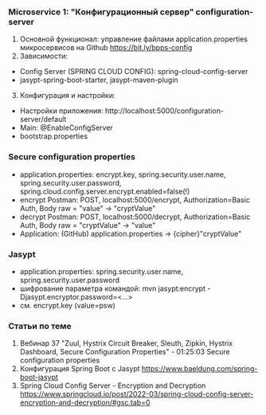 ### Microservice 1: "Конфигурационный сервер" configuration-server
1. Основной функционал: управление файлами application.properties микросервисов на Github https://bit.ly/bpps-config
2. Зависимости:
  - Config Server (SPRING CLOUD CONFIG): spring-cloud-config-server
  - jasypt-spring-boot-starter, jasypt-maven-plugin
3. Конфигурация и настройки:
  - Настройки приложения: http://localhost:5000/configuration-server/default
  - Main: @EnableConfigServer
  - bootstrap.properties

### Secure configuration properties
  - application.properties: encrypt.key, spring.security.user.name, spring.security.user.password, spring.cloud.config.server.encrypt.enabled=false(!)  
  - encrypt Postman: POST, localhost:5000/encrypt, Authorization=Basic Auth, Body raw = "value" -> "cryptValue" 
  - decrypt Postman: POST, localhost:5000/decrypt, Authorization=Basic Auth, Body raw = "cryptValue" -> "value" 
  - Application: (GitHub) application.properties -> {cipher}"cryptValue"

### Jasypt
  - application.properties: spring.security.user.name, spring.security.user.password
  - шифрование параметра командой: mvn jasypt:encrypt -Djasypt.encryptor.password=<...>
  - см. encrypt.key (value=psw)

### Статьи по теме
1. Вебинар 37 "Zuul, Hystrix Circuit Breaker, Sleuth, Zipkin, Hystrix Dashboard, Secure Configuration Properties" - 01:25:03 Secure configuration properties
2. Конфигурация Spring Boot с Jasypt https://www.baeldung.com/spring-boot-jasypt
3. Spring Cloud Config Server - Encryption and Decryption https://www.springcloud.io/post/2022-03/spring-cloud-config-server-encryption-and-decryption/#gsc.tab=0